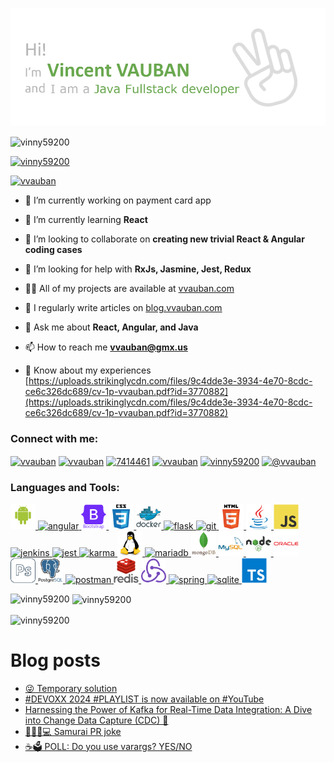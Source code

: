 ![banner image](vv-banner.png)

<p align="left"> <img src="https://komarev.com/ghpvc/?username=vinny59200&label=Profile%20views&color=0e75b6&style=flat" alt="vinny59200" /> </p>

<p align="left"> <a href="https://github.com/ryo-ma/github-profile-trophy"><img src="https://github-profile-trophy.vercel.app/?username=vinny59200" alt="vinny59200" /></a> </p>

<p align="left"> <a href="https://twitter.com/vvauban" target="blank"><img src="https://img.shields.io/twitter/follow/vvauban?logo=twitter&style=for-the-badge" alt="vvauban" /></a> </p>

- 🔭 I’m currently working on payment card app

- 🌱 I’m currently learning **React**

- 👯 I’m looking to collaborate on **creating new trivial React & Angular coding cases**

- 🤝 I’m looking for help with **RxJs, Jasmine, Jest, Redux**

- 👨‍💻 All of my projects are available at [vvauban.com](vvauban.com)

- 📝 I regularly write articles on [blog.vvauban.com](blog.vvauban.com)

- 💬 Ask me about **React, Angular, and Java**

- 📫 How to reach me **vvauban@gmx.us**

- 📄 Know about my experiences [https://uploads.strikinglycdn.com/files/9c4dde3e-3934-4e70-8cdc-ce6c326dc689/cv-1p-vvauban.pdf?id=3770882](https://uploads.strikinglycdn.com/files/9c4dde3e-3934-4e70-8cdc-ce6c326dc689/cv-1p-vvauban.pdf?id=3770882)

<h3 align="left">Connect with me:</h3>
<p align="left">
<a href="https://twitter.com/vvauban" target="blank"><img align="center" src="https://raw.githubusercontent.com/rahuldkjain/github-profile-readme-generator/master/src/images/icons/Social/twitter.svg" alt="vvauban" height="30" width="40" /></a>
<a href="https://linkedin.com/in/vvauban" target="blank"><img align="center" src="https://raw.githubusercontent.com/rahuldkjain/github-profile-readme-generator/master/src/images/icons/Social/linked-in-alt.svg" alt="vvauban" height="30" width="40" /></a>
<a href="https://stackoverflow.com/users/7414461" target="blank"><img align="center" src="https://raw.githubusercontent.com/rahuldkjain/github-profile-readme-generator/master/src/images/icons/Social/stack-overflow.svg" alt="7414461" height="30" width="40" /></a>
<a href="https://fb.com/vvauban" target="blank"><img align="center" src="https://raw.githubusercontent.com/rahuldkjain/github-profile-readme-generator/master/src/images/icons/Social/facebook.svg" alt="vvauban" height="30" width="40" /></a>
<a href="https://instagram.com/vinny59200" target="blank"><img align="center" src="https://raw.githubusercontent.com/rahuldkjain/github-profile-readme-generator/master/src/images/icons/Social/instagram.svg" alt="vinny59200" height="30" width="40" /></a>
<a href="https://medium.com/@vvauban" target="blank"><img align="center" src="https://raw.githubusercontent.com/rahuldkjain/github-profile-readme-generator/master/src/images/icons/Social/medium.svg" alt="@vvauban" height="30" width="40" /></a>
</p>

<h3 align="left">Languages and Tools:</h3>
<p align="left"> <a href="https://developer.android.com" target="_blank" rel="noreferrer"> <img src="https://raw.githubusercontent.com/devicons/devicon/master/icons/android/android-original-wordmark.svg" alt="android" width="40" height="40"/> </a> <a href="https://angular.io" target="_blank" rel="noreferrer"> <img src="https://angular.io/assets/images/logos/angular/angular.svg" alt="angular" width="40" height="40"/> </a> <a href="https://getbootstrap.com" target="_blank" rel="noreferrer"> <img src="https://raw.githubusercontent.com/devicons/devicon/master/icons/bootstrap/bootstrap-plain-wordmark.svg" alt="bootstrap" width="40" height="40"/> </a> <a href="https://www.w3schools.com/css/" target="_blank" rel="noreferrer"> <img src="https://raw.githubusercontent.com/devicons/devicon/master/icons/css3/css3-original-wordmark.svg" alt="css3" width="40" height="40"/> </a> <a href="https://www.docker.com/" target="_blank" rel="noreferrer"> <img src="https://raw.githubusercontent.com/devicons/devicon/master/icons/docker/docker-original-wordmark.svg" alt="docker" width="40" height="40"/> </a> <a href="https://flask.palletsprojects.com/" target="_blank" rel="noreferrer"> <img src="https://www.vectorlogo.zone/logos/pocoo_flask/pocoo_flask-icon.svg" alt="flask" width="40" height="40"/> </a> <a href="https://git-scm.com/" target="_blank" rel="noreferrer"> <img src="https://www.vectorlogo.zone/logos/git-scm/git-scm-icon.svg" alt="git" width="40" height="40"/> </a> <a href="https://www.w3.org/html/" target="_blank" rel="noreferrer"> <img src="https://raw.githubusercontent.com/devicons/devicon/master/icons/html5/html5-original-wordmark.svg" alt="html5" width="40" height="40"/> </a> <a href="https://www.java.com" target="_blank" rel="noreferrer"> <img src="https://raw.githubusercontent.com/devicons/devicon/master/icons/java/java-original.svg" alt="java" width="40" height="40"/> </a> <a href="https://developer.mozilla.org/en-US/docs/Web/JavaScript" target="_blank" rel="noreferrer"> <img src="https://raw.githubusercontent.com/devicons/devicon/master/icons/javascript/javascript-original.svg" alt="javascript" width="40" height="40"/> </a> <a href="https://www.jenkins.io" target="_blank" rel="noreferrer"> <img src="https://www.vectorlogo.zone/logos/jenkins/jenkins-icon.svg" alt="jenkins" width="40" height="40"/> </a> <a href="https://jestjs.io" target="_blank" rel="noreferrer"> <img src="https://www.vectorlogo.zone/logos/jestjsio/jestjsio-icon.svg" alt="jest" width="40" height="40"/> </a> <a href="https://karma-runner.github.io/latest/index.html" target="_blank" rel="noreferrer"> <img src="https://raw.githubusercontent.com/detain/svg-logos/780f25886640cef088af994181646db2f6b1a3f8/svg/karma.svg" alt="karma" width="40" height="40"/> </a> <a href="https://www.linux.org/" target="_blank" rel="noreferrer"> <img src="https://raw.githubusercontent.com/devicons/devicon/master/icons/linux/linux-original.svg" alt="linux" width="40" height="40"/> </a> <a href="https://mariadb.org/" target="_blank" rel="noreferrer"> <img src="https://www.vectorlogo.zone/logos/mariadb/mariadb-icon.svg" alt="mariadb" width="40" height="40"/> </a> <a href="https://www.mongodb.com/" target="_blank" rel="noreferrer"> <img src="https://raw.githubusercontent.com/devicons/devicon/master/icons/mongodb/mongodb-original-wordmark.svg" alt="mongodb" width="40" height="40"/> </a> <a href="https://www.mysql.com/" target="_blank" rel="noreferrer"> <img src="https://raw.githubusercontent.com/devicons/devicon/master/icons/mysql/mysql-original-wordmark.svg" alt="mysql" width="40" height="40"/> </a> <a href="https://nodejs.org" target="_blank" rel="noreferrer"> <img src="https://raw.githubusercontent.com/devicons/devicon/master/icons/nodejs/nodejs-original-wordmark.svg" alt="nodejs" width="40" height="40"/> </a> <a href="https://www.oracle.com/" target="_blank" rel="noreferrer"> <img src="https://raw.githubusercontent.com/devicons/devicon/master/icons/oracle/oracle-original.svg" alt="oracle" width="40" height="40"/> </a> <a href="https://www.photoshop.com/en" target="_blank" rel="noreferrer"> <img src="https://raw.githubusercontent.com/devicons/devicon/master/icons/photoshop/photoshop-line.svg" alt="photoshop" width="40" height="40"/> </a> <a href="https://www.postgresql.org" target="_blank" rel="noreferrer"> <img src="https://raw.githubusercontent.com/devicons/devicon/master/icons/postgresql/postgresql-original-wordmark.svg" alt="postgresql" width="40" height="40"/> </a> <a href="https://postman.com" target="_blank" rel="noreferrer"> <img src="https://www.vectorlogo.zone/logos/getpostman/getpostman-icon.svg" alt="postman" width="40" height="40"/> </a> <a href="https://redis.io" target="_blank" rel="noreferrer"> <img src="https://raw.githubusercontent.com/devicons/devicon/master/icons/redis/redis-original-wordmark.svg" alt="redis" width="40" height="40"/> </a> <a href="https://redux.js.org" target="_blank" rel="noreferrer"> <img src="https://raw.githubusercontent.com/devicons/devicon/master/icons/redux/redux-original.svg" alt="redux" width="40" height="40"/> </a> <a href="https://spring.io/" target="_blank" rel="noreferrer"> <img src="https://www.vectorlogo.zone/logos/springio/springio-icon.svg" alt="spring" width="40" height="40"/> </a> <a href="https://www.sqlite.org/" target="_blank" rel="noreferrer"> <img src="https://www.vectorlogo.zone/logos/sqlite/sqlite-icon.svg" alt="sqlite" width="40" height="40"/> </a> <a href="https://www.typescriptlang.org/" target="_blank" rel="noreferrer"> <img src="https://raw.githubusercontent.com/devicons/devicon/master/icons/typescript/typescript-original.svg" alt="typescript" width="40" height="40"/> </a> </p>

<p><img align="left" src="https://github-readme-stats.vercel.app/api/top-langs?username=vinny59200&show_icons=true&cache_seconds=1&locale=en&layout=compact" alt="vinny59200" /></p>

<p>&nbsp;<img align="center" src="https://github-readme-stats.vercel.app/api?username=vinny59200&show_icons=true&cache_seconds=1&locale=en" alt="vinny59200" /></p>

<p><img align="center" src="https://github-readme-streak-stats.herokuapp.com/?user=vinny59200&" alt="vinny59200" /></p>



# Blog posts
<!-- BLOG-POST-LIST:START -->
- [😜 Temporary solution](https://blog.vvauban.com/blog/temporary-solution)
- [#DEVOXX 2024 #PLAYLIST is now available on #YouTube](https://blog.vvauban.com/blog/devoxx-2024-playlist-is-now-available-on-youtube)
- [Harnessing the Power of Kafka for Real-Time Data Integration: A Dive into Change Data Capture &lpar;CDC&rpar; 🔄](https://blog.vvauban.com/blog/harnessing-the-power-of-kafka-for-real-time-data-integration-a-dive-into)
- [🤣🏯🧑💻 Samurai PR joke](https://blog.vvauban.com/blog/samurai-pr-joke)
- [☕🗳️ POLL: Do you use varargs? YES/NO](https://blog.vvauban.com/blog/poll-do-you-use-varargs-yes-no)
<!-- BLOG-POST-LIST:END -->
